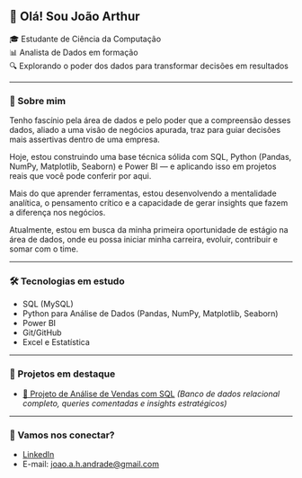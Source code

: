 ## 👋 Olá! Sou João Arthur

🎓 Estudante de Ciência da Computação  
📊 Analista de Dados em formação  
🔍 Explorando o poder dos dados para transformar decisões em resultados

---

### 🚀 Sobre mim

Tenho fascínio pela área de dados e pelo poder que a compreensão desses dados, aliado a uma visão de negócios apurada, traz para guiar decisões mais assertivas dentro de uma empresa.  

Hoje, estou construindo uma base técnica sólida com SQL, Python (Pandas, NumPy, Matplotlib, Seaborn) e Power BI — e aplicando isso em projetos reais que você pode conferir por aqui.

Mais do que aprender ferramentas, estou desenvolvendo a mentalidade analítica, o pensamento crítico e a capacidade de gerar insights que fazem a diferença nos negócios.  

Atualmente, estou em busca da minha primeira oportunidade de estágio na área de dados, onde eu possa iniciar minha carreira, evoluir, contribuir e somar com o time.

---

### 🛠️ Tecnologias em estudo

- SQL (MySQL)
- Python para Análise de Dados (Pandas, NumPy, Matplotlib, Seaborn)
- Power BI
- Git/GitHub
- Excel e Estatística 

---

### 📌 Projetos em destaque

- [🔗 Projeto de Análise de Vendas com SQL](https://github.com/JoaoArthur05/projeto-sql-analise-vendas) 
_(Banco de dados relacional completo, queries comentadas e insights estratégicos)_


---

### 🤝 Vamos nos conectar?

- [LinkedIn](https://www.linkedin.com/in/jo%C3%A3o-arthur-47ab38361/)
- E-mail: joao.a.h.andrade@gmail.com






<!--
**JoaoArthur05/JoaoArthur05** is a ✨ _special_ ✨ repository because its `README.md` (this file) appears on your GitHub profile.

Here are some ideas to get you started:

- 🔭 I’m currently working on ...
- 🌱 I’m currently learning ...
- 👯 I’m looking to collaborate on ...
- 🤔 I’m looking for help with ...
- 💬 Ask me about ...
- 📫 How to reach me: ...
- 😄 Pronouns: ...
- ⚡ Fun fact: ...
-->
